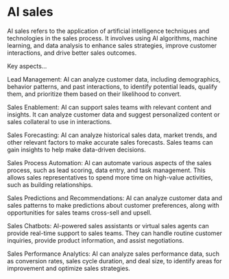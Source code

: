# AI sales

AI sales refers to the application of artificial intelligence techniques and technologies in the sales process. It involves using AI algorithms, machine learning, and data analysis to enhance sales strategies, improve customer interactions, and drive better sales outcomes.

Key aspects…

Lead Management: AI can analyze customer data, including demographics, behavior patterns, and past interactions, to identify potential leads, qualify them, and prioritize them based on their likelihood to convert.

Sales Enablement: AI can support sales teams with relevant content and insights. It can analyze customer data and suggest personalized content or sales collateral to use in interactions.

Sales Forecasting: AI can analyze historical sales data, market trends, and other relevant factors to make accurate sales forecasts. Sales teams can gain insights to help make data-driven decisions.

Sales Process Automation: AI can automate various aspects of the sales process, such as lead scoring, data entry, and task management. This allows sales representatives to spend more time on high-value activities, such as building relationships.

Sales Predictions and Recommendations: AI can analyze customer data and sales patterns to make predictions about customer preferences, along with opportunities for sales teams cross-sell and upsell.

Sales Chatbots: AI-powered sales assistants or virtual sales agents can provide real-time support to sales teams. They can handle routine customer inquiries, provide product information, and assist negotiations.

Sales Performance Analytics: AI can analyze sales performance data, such as conversion rates, sales cycle duration, and deal size, to identify areas for improvement and optimize sales strategies.
